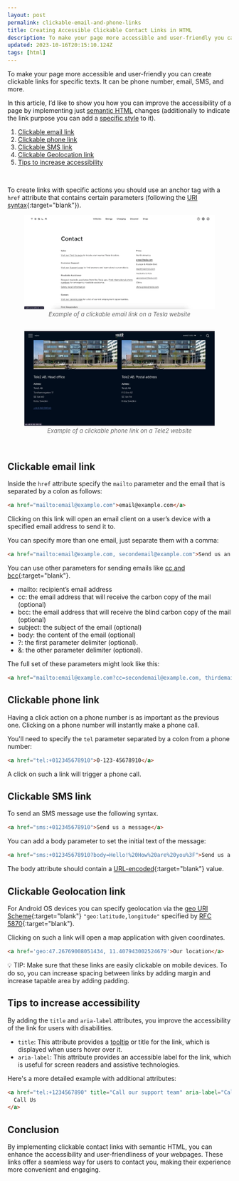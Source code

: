 ```yaml
---
layout: post
permalink: clickable-email-and-phone-links
title: Creating Accessible Clickable Contact Links in HTML
description: To make your page more accessible and user-friendly you can create clickable links for specific texts.
updated: 2023-10-16T20:15:10.124Z
tags: [html]
---
```


To make your page more accessible and user-friendly you can create clickable links for specific texts. It can be phone number, email, SMS, and more.

In this article, I’d like to show you how you can improve the accessibility of a page by implementing just [semantic HTML](/why-it-is-important-to-write-semantic-html) changes (additionally to indicate the link purpose you can add a [specific style](/link-underline-with-css) to it).

1. [Clickable email link](#clickable-email-link)
2. [Clickable phone link](#clickable-phone-link)
3. [Clickable SMS link](#clickable-sms-link)
4. [Clickable Geolocation link](#clickable-geolocation-link)
5. [Tips to increase accessibility](#tips-to-increase-accessibility)

<br />

To create links with specific actions you should use an anchor tag with a `href` attribute that contains certain parameters (following the [URI syntax](https://en.wikipedia.org/wiki/Uniform_Resource_Identifier#Syntax){:target="blank"}).

<style>
.image-grid{display:flex;justify-content:space-evenly;flex-wrap:wrap;margin:0 0 30px}
.image-grid figcaption{font-size:13px;color:#666;font-style:italic;text-align:center}
.image-grid figure{margin:0 10px 30px;flex:0 0 85%}
.vertical{width:60%}
</style>
<div class="image-grid">
  <figure>
    <img class="shadow" loading="lazy" src="/images/misc/tesla-contact-page.webp" alt="Tesla contact page">
    <figcaption>Example of a clickable email link on a Tesla website</figcaption>
  </figure>
  <figure>
    <img class="shadow" loading="lazy" src="/images/misc/tele2-contact-page.webp" alt="Tele2 contact page">
    <figcaption>Example of a clickable phone link on a Tele2 website</figcaption>
  </figure>
</div>

## Clickable email link

Inside the `href` attribute specify the `mailto` parameter and the email that is separated by a colon as follows:

```html
<a href="mailto:email@example.com">email@example.com</a>
```

Clicking on this link will open an email client on a user’s device with a specified email address to send it to.

You can specify more than one email, just separate them with a comma:

```html
<a href="mailto:email@example.com, secondemail@example.com">Send us an email</a>
```

You can use other parameters for sending emails like [cc and bcc](https://blog.udemy.com/cc-vs-bcc/){:target="blank"}.

* mailto: recipient’s email address
* cc: the email address that will receive the carbon copy of the mail (optional)
* bcc: the email address that will receive the blind carbon copy of the mail (optional)
* subject: the subject of the email (optional)
* body: the content of the email (optional)
* ?: the first parameter delimiter (optional).
* &: the other parameter delimiter (optional).

The full set of these parameters might look like this:

```html
<a href="mailto:email@example.com?cc=secondemail@example.com, thirdemail@example.com, &bcc=lastemail@example.com&subject=Mail from my site&body=Hello!">Send us an email</a>
```

## Clickable phone link

Having a click action on a phone number is as important as the previous one. Clicking on a phone number will instantly make a phone call.

You'll need to specify the `tel` parameter separated by a colon from a phone number:

```html
<a href="tel:+012345678910">0-123-45678910</a>
```

A click on such a link will trigger a phone call.

## Clickable SMS link

To send an SMS message use the following syntax.

```html
<a href="sms:+012345678910">Send us a message</a>
```

You can add a body parameter to set the initial text of the message:

```html
<a href="sms:+012345678910?body=Hello!%20How%20are%20you%3F">Send us a message</a>
```

The body attribute should contain a [URL-encoded](https://meyerweb.com/eric/tools/dencoder/){:target="blank"} value.

## Clickable Geolocation link

For Android OS devices you can specify geolocation via the [geo URI Scheme](https://en.m.wikipedia.org/wiki/Geo_URI_scheme){:target="blank"} `"geo:latitude,longitude"` specified by [RFC 5870](https://www.rfc-editor.org/rfc/rfc5870){:target="blank"}.

Clicking on such a link will open a map application with given coordinates.

```html
<a href='geo:47.26769008051434, 11.407943002524679'>Our location</a>
```

<p class="note">💡 TIP: Make sure that these links are easily clickable on mobile devices. To do so, you can increase spacing between links by adding margin and increase tapable area by adding padding.</p>

## Tips to increase accessibility

By adding the `title` and `aria-label` attributes, you improve the accessibility of the link for users with disabilities.

* `title`: This attribute provides a [tooltip](/css-only-tooltip) or title for the link, which is displayed when users hover over it.
* `aria-label`: This attribute provides an accessible label for the link, which is useful for screen readers and assistive technologies.

Here's a more detailed example with additional attributes:

```html
<a href="tel:+1234567890" title="Call our support team" aria-label="Call Us">
  Call Us
</a>
```

## Conclusion

By implementing clickable contact links with semantic HTML, you can enhance the accessibility and user-friendliness of your webpages. These links offer a seamless way for users to contact you, making their experience more convenient and engaging.